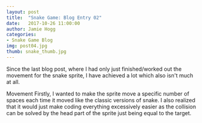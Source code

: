```yaml
---
layout: post
title:  "Snake Game: Blog Entry 02"
date:   2017-10-26 11:00:00
author: Jamie Hogg
categories: 
- Snake Game Blog
img: post04.jpg
thumb: snake_thumb.jpg
---
```

Since the last blog post, where I had only just finished/worked out the movement for the snake sprite, I have achieved a lot which also isn't much at all. 

Movement
Firstly, I wanted to make the sprite move a specific number of spaces each time it moved like the classic versions of snake. I also realized that it would just make coding everything excessively easier as the collision can be solved by the head part of the sprite just being equal to the target.

